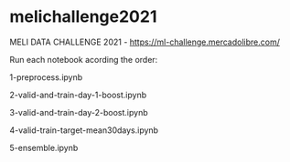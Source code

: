 # melichallenge2021
MELI DATA CHALLENGE 2021 - https://ml-challenge.mercadolibre.com/

Run each notebook acording the order:

1-preprocess.ipynb

2-valid-and-train-day-1-boost.ipynb

3-valid-and-train-day-2-boost.ipynb

4-valid-train-target-mean30days.ipynb

5-ensemble.ipynb
